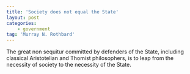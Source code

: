 ```yaml
---
title: 'Society does not equal the State'
layout: post
categories:
    - government
tag: 'Murray N. Rothbard'
---
```


The great non sequitur committed by defenders of the State, including classical Aristotelian and Thomist philosophers, is to leap from the necessity of society to the necessity of the State.